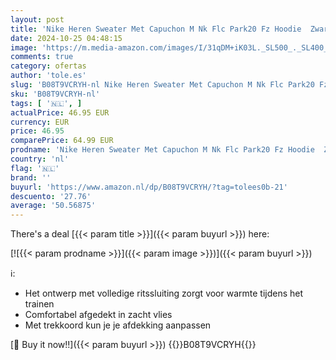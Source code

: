 ```yaml
---
layout: post
title: 'Nike Heren Sweater Met Capuchon M Nk Flc Park20 Fz Hoodie  Zwart/Wit/Wit  CW6887-010  2XL'
date: 2024-10-25 04:48:15
image: 'https://m.media-amazon.com/images/I/31qDM+iK03L._SL500_._SL400_.jpg'
comments: true
category: ofertas
author: 'tole.es'
slug: 'B08T9VCRYH-nl Nike Heren Sweater Met Capuchon M Nk Flc Park20 Fz Hoodie...'
sku: 'B08T9VCRYH-nl'
tags: [ '🇳🇱', ]
actualPrice: 46.95 EUR
currency: EUR
price: 46.95
comparePrice: 64.99 EUR
prodname: 'Nike Heren Sweater Met Capuchon M Nk Flc Park20 Fz Hoodie  Zwart/Wit/Wit  CW6887-010  2XL'
country: 'nl'
flag: '🇳🇱'
brand: ''
buyurl: 'https://www.amazon.nl/dp/B08T9VCRYH/?tag=tolees0b-21'
descuento: '27.76'
average: '50.56875'
---
```


There's a deal [{{< param title >}}]({{< param buyurl >}})  here:

[![{{< param prodname >}}]({{< param image >}})]({{< param buyurl >}})

ℹ️:

- Het ontwerp met volledige ritssluiting zorgt voor warmte tijdens het trainen
- Comfortabel afgedekt in zacht vlies
- Met trekkoord kun je je afdekking aanpassen

[🛒 Buy it now!!]({{< param buyurl >}})
{{<world>}}B08T9VCRYH{{</world>}}
